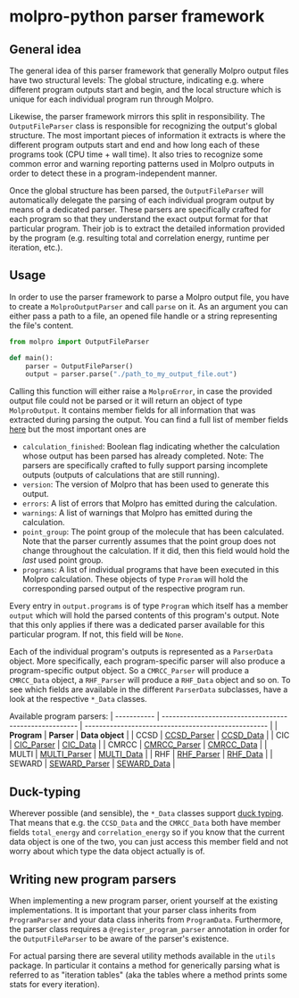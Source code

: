 # molpro-python parser framework

## General idea

The general idea of this parser framework that generally Molpro output files have two structural levels: The global structure, indicating e.g. where
different program outputs start and begin, and the local structure which is unique for each individual program run through Molpro.

Likewise, the parser framework mirrors this split in responsibility. The `OutputFileParser` class is responsible for recognizing the output's global
structure. The most important pieces of information it extracts is where the different program outputs start and end and how long each of these
programs took (CPU time + wall time). It also tries to recognize some common error and warning reporting patterns used in Molpro outputs in order to
detect these in a program-independent manner.

Once the global structure has been parsed, the `OutputFileParser` will automatically delegate the parsing of each individual program output by means
of a dedicated parser. These parsers are specifically crafted for each program so that they understand the exact output format for that particular
program. Their job is to extract the detailed information provided by the program (e.g. resulting total and correlation energy, runtime per iteration,
etc.).


## Usage

In order to use the parser framework to parse a Molpro output file, you have to create a `MolproOutputParser` and call `parse` on it. As an argument
you can either pass a path to a file, an opened file handle or a string representing the file's content.
```python
from molpro import OutputFileParser

def main():
	parser = OutputFileParser()
	output = parser.parse("./path_to_my_output_file.out")
```

Calling this function will either raise a `MolproError`, in case the provided output file could not be parsed or it will return an object of type
`MolproOutput`. It contains member fields for all information that was extracted during parsing the output. You can find a full list of member fields
[here](../../modules/molpro/MolproOutput.py) but the most important ones are
- `calculation_finished`: Boolean flag indicating whether the calculation whose output has been parsed has already completed. Note: The parsers are
  specifically crafted to fully support parsing incomplete outputs (outputs of calculations that are still running).
- `version`: The version of Molpro that has been used to generate this output.
- `errors`: A list of errors that Molpro has emitted during the calculation.
- `warnings`: A list of warnings that Molpro has emitted during the calculation.
- `point_group`: The point group of the molecule that has been calculated. Note that the parser currently assumes that the point group does not change
  throughout the calculation. If it did, then this field would hold the _last_ used point group.
- `programs`: A list of individual programs that have been executed in this Molpro calculation. These objects of type `Proram` will hold the
  corresponding parsed output of the respective program run.

Every entry in `output.programs` is of type `Program` which itself has a member `output` which will hold the parsed contents of this program's output.
Note that this only applies if there was a dedicated parser available for this particular program. If not, this field will be `None`.

Each of the individual program's outputs is represented as a `ParserData` object. More specifically, each program-specific parser will also produce a
program-specific output object. So a `CMRCC_Parser` will produce a `CMRCC_Data` object, a `RHF_Parser` will produce a `RHF_Data` object and so on. To
see which fields are available in the different `ParserData` subclasses, have a look at the respective `*_Data` classes.

Available program parsers:
| ----------- | ------------------------------------------------------ | --------------------------------------------------- |
| **Program** | **Parser**                                             | **Data object**                                     |
| CCSD        | [CCSD_Parser](../../modules/molpro/CCSD_Parser.py)     | [CCSD_Data](../../modules/molpro/CCSD_Data.py)      |
| CIC         | [CIC_Parser](../../modules/molpro/CIC_Parser.py)       | [CIC_Data](../../modules/molpro/CIC_Data.py)        |
| CMRCC       | [CMRCC_Parser](../../modules/molpro/CMRCC_Parser.py)   | [CMRCC_Data](../../modules/molpro/CMRCC_Data.py)    |
| MULTI       | [MULTI_Parser](../../modules/molpro/MULTI_Parser.py)   | [MULTI_Data](../../modules/molpro/MULTI_Data.py)    |
| RHF         | [RHF_Parser](../../modules/molpro/RHF_Parser.py)       | [RHF_Data](../../modules/molpro/RHF_Data.py)        |
| SEWARD      | [SEWARD_Parser](../../modules/molpro/SEWARD_Parser.py) | [SEWARD_Data](../../modules/molpro/SEWARD_Data.py)  |


## Duck-typing

Wherever possible (and sensible), the `*_Data` classes support [duck typing](https://realpython.com/lessons/duck-typing/). That means that e.g. the
`CCSD_Data` and the `CMRCC_Data` both have member fields `total_energy` and `correlation_energy` so if you know that the current data object is one of
the two, you can just access this member field and not worry about which type the data object actually is of.


## Writing new program parsers

When implementing a new program parser, orient yourself at the existing implementations. It is important that your parser class inherits from
`ProgramParser` and your data class inherits from `ProgramData`. Furthermore, the parser class requires a `@register_program_parser` annotation in
order for the `OutputFileParser` to be aware of the parser's existence.

For actual parsing there are several utility methods available in the `utils` package. In particular it contains a method for generically parsing what
is referred to as "iteration tables" (aka the tables where a method prints some stats for every iteration).
